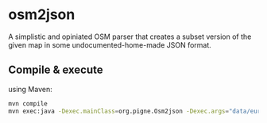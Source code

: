 # osm2json

A simplistic and opiniated OSM parser that creates a subset version of the given map in some undocumented-home-made JSON format. 

## Compile & execute 

using Maven: 

```bash
mvn compile
mvn exec:java -Dexec.mainClass=org.pigne.Osm2json -Dexec.args="data/eure.osm.xml data/eure.json"
```

